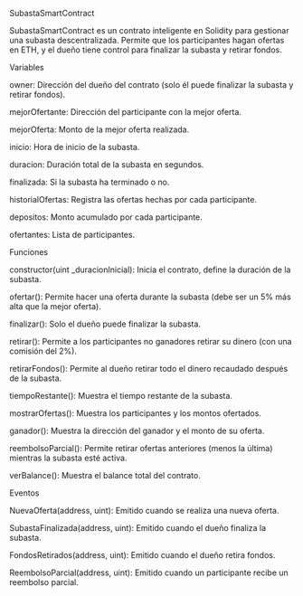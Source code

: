 SubastaSmartContract

SubastaSmartContract es un contrato inteligente en Solidity para gestionar una subasta descentralizada. Permite que los participantes hagan ofertas en ETH, y el dueño tiene control para finalizar la subasta y retirar fondos.

Variables

owner: Dirección del dueño del contrato (solo él puede finalizar la subasta y retirar fondos).

mejorOfertante: Dirección del participante con la mejor oferta.

mejorOferta: Monto de la mejor oferta realizada.

inicio: Hora de inicio de la subasta.

duracion: Duración total de la subasta en segundos.

finalizada: Si la subasta ha terminado o no.

historialOfertas: Registra las ofertas hechas por cada participante.

depositos: Monto acumulado por cada participante.

ofertantes: Lista de participantes.

Funciones

constructor(uint _duracionInicial): Inicia el contrato, define la duración de la subasta.

ofertar(): Permite hacer una oferta durante la subasta (debe ser un 5% más alta que la mejor oferta).

finalizar(): Solo el dueño puede finalizar la subasta.

retirar(): Permite a los participantes no ganadores retirar su dinero (con una comisión del 2%).

retirarFondos(): Permite al dueño retirar todo el dinero recaudado después de la subasta.

tiempoRestante(): Muestra el tiempo restante de la subasta.

mostrarOfertas(): Muestra los participantes y los montos ofertados.

ganador(): Muestra la dirección del ganador y el monto de su oferta.

reembolsoParcial(): Permite retirar ofertas anteriores (menos la última) mientras la subasta esté activa.

verBalance(): Muestra el balance total del contrato.

Eventos

NuevaOferta(address, uint): Emitido cuando se realiza una nueva oferta.

SubastaFinalizada(address, uint): Emitido cuando el dueño finaliza la subasta.

FondosRetirados(address, uint): Emitido cuando el dueño retira fondos.

ReembolsoParcial(address, uint): Emitido cuando un participante recibe un reembolso parcial.

